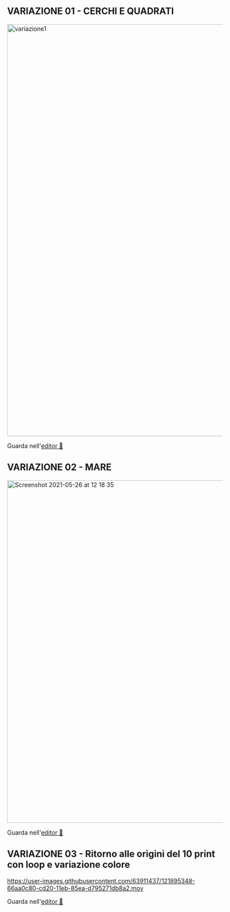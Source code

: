## VARIAZIONE 01 - CERCHI E QUADRATI

<img width="962" alt="variazione1" src="https://user-images.githubusercontent.com/63911437/111886915-cdde4c00-89d1-11eb-98ff-6713f8138027.png">

Guarda nell'[editor 👾 ](https://editor.p5js.org/lfaraci/sketches/sZT6WK3lX)


## VARIAZIONE 02 - MARE

<img width="800" alt="Screenshot 2021-05-26 at 12 18 35" src="https://user-images.githubusercontent.com/63911437/121263302-b4a0b980-c8b5-11eb-9c44-4c057afd0888.png">

Guarda nell'[editor 👾 ](https://editor.p5js.org/lfaraci/full/t5WhL8Rcn)

## VARIAZIONE 03 - Ritorno alle origini del 10 print con loop e variazione colore 

https://user-images.githubusercontent.com/63911437/121895348-66aa0c80-cd20-11eb-85ea-d795271db8a2.mov

Guarda nell'[editor 👾 ](https://editor.p5js.org/lfaraci/full/qBbTbFoqA)

